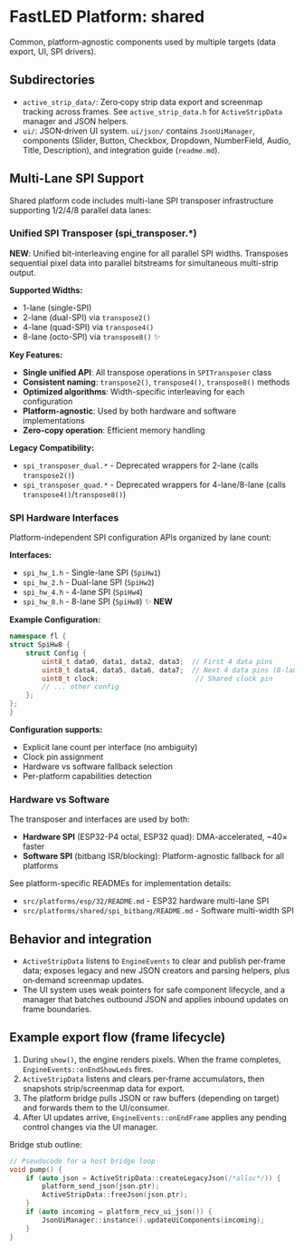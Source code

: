 # FastLED Platform: shared

Common, platform‑agnostic components used by multiple targets (data export, UI, SPI drivers).

## Subdirectories
- `active_strip_data/`: Zero‑copy strip data export and screenmap tracking across frames. See `active_strip_data.h` for `ActiveStripData` manager and JSON helpers.
- `ui/`: JSON‑driven UI system. `ui/json/` contains `JsonUiManager`, components (Slider, Button, Checkbox, Dropdown, NumberField, Audio, Title, Description), and integration guide (`readme.md`).

## Multi-Lane SPI Support

Shared platform code includes multi-lane SPI transposer infrastructure supporting 1/2/4/8 parallel data lanes:

### Unified SPI Transposer (spi_transposer.*)
**NEW**: Unified bit-interleaving engine for all parallel SPI widths. Transposes sequential pixel data into parallel bitstreams for simultaneous multi-strip output.

**Supported Widths:**
- 1-lane (single-SPI)
- 2-lane (dual-SPI) via `transpose2()`
- 4-lane (quad-SPI) via `transpose4()`
- 8-lane (octo-SPI) via `transpose8()` ✨

**Key Features:**
- **Single unified API**: All transpose operations in `SPITransposer` class
- **Consistent naming**: `transpose2()`, `transpose4()`, `transpose8()` methods
- **Optimized algorithms**: Width-specific interleaving for each configuration
- **Platform-agnostic**: Used by both hardware and software implementations
- **Zero-copy operation**: Efficient memory handling

**Legacy Compatibility:**
- `spi_transposer_dual.*` - Deprecated wrappers for 2-lane (calls `transpose2()`)
- `spi_transposer_quad.*` - Deprecated wrappers for 4-lane/8-lane (calls `transpose4()`/`transpose8()`)

### SPI Hardware Interfaces
Platform-independent SPI configuration APIs organized by lane count:

**Interfaces:**
- `spi_hw_1.h` - Single-lane SPI (`SpiHw1`)
- `spi_hw_2.h` - Dual-lane SPI (`SpiHw2`)
- `spi_hw_4.h` - 4-lane SPI (`SpiHw4`)
- `spi_hw_8.h` - 8-lane SPI (`SpiHw8`) ✨ **NEW**

**Example Configuration:**
```cpp
namespace fl {
struct SpiHw8 {
    struct Config {
        uint8_t data0, data1, data2, data3;  // First 4 data pins
        uint8_t data4, data5, data6, data7;  // Next 4 data pins (8-lane)
        uint8_t clock;                        // Shared clock pin
        // ... other config
    };
};
}
```

**Configuration supports:**
- Explicit lane count per interface (no ambiguity)
- Clock pin assignment
- Hardware vs software fallback selection
- Per-platform capabilities detection

### Hardware vs Software
The transposer and interfaces are used by both:
- **Hardware SPI** (ESP32-P4 octal, ESP32 quad): DMA-accelerated, ~40× faster
- **Software SPI** (bitbang ISR/blocking): Platform-agnostic fallback for all platforms

See platform-specific READMEs for implementation details:
- `src/platforms/esp/32/README.md` - ESP32 hardware multi-lane SPI
- `src/platforms/shared/spi_bitbang/README.md` - Software multi-width SPI

## Behavior and integration
- `ActiveStripData` listens to `EngineEvents` to clear and publish per‑frame data; exposes legacy and new JSON creators and parsing helpers, plus on‑demand screenmap updates.
- The UI system uses weak pointers for safe component lifecycle, and a manager that batches outbound JSON and applies inbound updates on frame boundaries.

## Example export flow (frame lifecycle)

1. During `show()`, the engine renders pixels. When the frame completes, `EngineEvents::onEndShowLeds` fires.
2. `ActiveStripData` listens and clears per‑frame accumulators, then snapshots strip/screenmap data for export.
3. The platform bridge pulls JSON or raw buffers (depending on target) and forwards them to the UI/consumer.
4. After UI updates arrive, `EngineEvents::onEndFrame` applies any pending control changes via the UI manager.

Bridge stub outline:

```cpp
// Pseudocode for a host bridge loop
void pump() {
    if (auto json = ActiveStripData::createLegacyJson(/*alloc*/)) {
        platform_send_json(json.ptr);
        ActiveStripData::freeJson(json.ptr);
    }
    if (auto incoming = platform_recv_ui_json()) {
        JsonUiManager::instance().updateUiComponents(incoming);
    }
}
```
